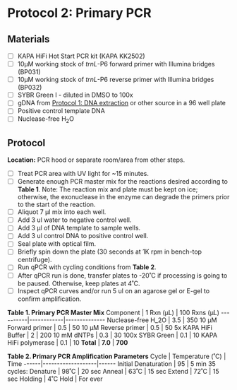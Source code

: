 # Protocol 2: Primary PCR

## Materials
- [ ] KAPA HiFi Hot Start PCR kit (KAPA KK2502)
- [ ] 10µM working stock of *trnL*-P6 forward primer with Illumina bridges (BP031)
- [ ] 10µM working stock of *trnL*-P6 reverse primer with Illumina bridges (BP032)
- [ ] SYBR Green I - diluted in DMSO to 100x
- [ ] gDNA from [Protocol 1: DNA extraction](https://github.com/bpetrone/mb-pipeline/blob/master/protocols/1_dna_extraction.md) or other source in a 96 well plate
- [ ] Positive control template DNA
- [ ] Nuclease-free H<sub>2</sub>O

## Protocol
**Location:** PCR hood or separate room/area from other steps.
- [ ] Treat PCR area with UV light for ~15 minutes.
- [ ] Generate enough PCR master mix for the reactions desired according to **Table 1**. Note: The reaction mix and plate must be kept on ice; otherwise, the exonuclease in the enzyme can degrade the primers prior to the start of the reaction.
- [ ] Aliquot 7 µl mix into each well.
- [ ] Add 3 ul water to negative control well.
- [ ] Add 3 µl of DNA template to sample wells.
- [ ] Add 3 ul control DNA to positive control well.
- [ ] Seal plate with optical film.
- [ ] Briefly spin down the plate (30 seconds at 1K rpm in bench-top centrifuge).  
- [ ] Run qPCR with cycling conditions from **Table 2**.
- [ ] After qPCR run is done, transfer plates to -20˚C if processing is going to be paused.  Otherwise, keep plates at 4˚C.  
- [ ] Inspect qPCR curves and/or run 5 ul on an agarose gel or E-gel to confirm amplification.

**Table 1. Primary PCR Master Mix**
Component	| 1 Rxn (µL) | 100 Rxns (µL) 
----------|------------|--------------
Nuclease-free H_2O	| 3.5 | 350
10 µM Forward primer	| 0.5	| 50
10 µM Reverse primer	| 0.5	| 50
5x KAPA HiFi Buffer	| 2	| 200
10 mM dNTPs	| 0.3 |	30
100x SYBR Green	| 0.1	| 10
KAPA HiFi polymerase	| 0.1	| 10
**Total**	| **7.0**	| **700**

**Table 2. Primary PCR Amplification Parameters**
Cycle |	Temperature (˚C)  | Time
------|-------------------|------
Initial Denaturation   |	95	| 5 min
35 cycles:
Denature | 98˚C | 20 sec
Anneal | 63˚C	| 15 sec
Extend | 72˚C | 15 sec
Holding	| 4˚C	Hold | For ever
